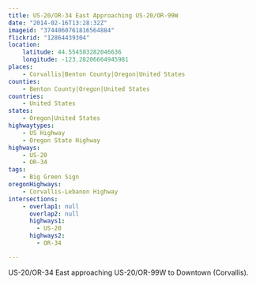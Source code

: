 ```yaml
---
title: US-20/OR-34 East Approaching US-20/OR-99W
date: "2014-02-16T13:28:32Z"
imageid: "3744060761816564884"
flickrid: "12864439304"
location:
    latitude: 44.554583282046636
    longitude: -123.28206664945981
places:
    - Corvallis|Benton County|Oregon|United States
counties:
    - Benton County|Oregon|United States
countries:
    - United States
states:
    - Oregon|United States
highwaytypes:
    - US Highway
    - Oregon State Highway
highways:
    - US-20
    - OR-34
tags:
    - Big Green Sign
oregonHighways:
    - Corvallis-Lebanon Highway
intersections:
    - overlap1: null
      overlap2: null
      highways1:
        - US-20
      highways2:
        - OR-34

---
```

US-20/OR-34 East approaching US-20/OR-99W to Downtown (Corvallis).